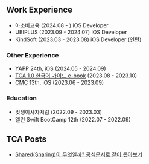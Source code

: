 ## Work Experience
- 아소비교육 (2024.08 - ) iOS Developer
- UBIPLUS (2023.09 - 2024.07) iOS Developer
- KindSoft (2023.03 - 2023.08) iOS Developer (인턴)

### Other Experience
- [YAPP](https://www.yapp.co.kr/) 24th, iOS (2024.05 - 2024.09)
- [TCA 1.0 한국어 가이드 e-book](https://ridibooks.com/books/2773000087) (2023.08 - 2023.10)
- [CMC](https://cmc.makeus.in/) 13th, iOS (2023.06 - 2023.09)

### Education
- 멋쟁이사자처럼 (2022.09 - 2023.03)
- 앨런 Swift BootCamp 12th (2022.07 - 2022.09)


## TCA Posts
- [Shared(Sharing)이 무엇일까? 공식문서로 같이 톺아보기](https://velog.io/@stealmh/Swift-SharedSharing%EC%9D%B4-%EB%AC%B4%EC%97%87%EC%9D%BC%EA%B9%8C-%EA%B3%B5%EC%8B%9D%EB%AC%B8%EC%84%9C%EB%A1%9C-%EA%B0%99%EC%9D%B4-%ED%86%BA%EC%95%84%EB%B3%B4%EA%B8%B0-feat.-TCA)
